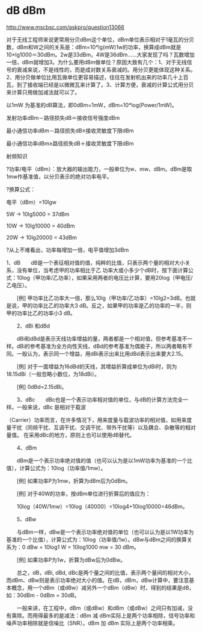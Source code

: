 # dB dBm

http://www.mscbsc.com/askpro/question13066

对于无线工程师来说更常用分贝dBm这个单位，dBm单位表示相对于1毫瓦的分贝数，dBm和W之间的关系是：dBm=10*lg(mW)1w的功率，换算成dBm就是10×lg1000＝30dBm。2w是33dBm，4W是36dBm……大家发现了吗？瓦数增加一倍，dBm就增加3。为什么要用dBm做单位？原因大致有几个：1、对于无线信号的衰减来说，不是线性的，而是成对数关系衰减的。用分贝更能体现这种关系。2、用分贝做单位比用瓦做单位更容易描述，往往在发射机出来的功率几十上百瓦，到了接收端已经是以微微瓦来计算了。3、计算方便，衰减的计算公式用分贝来计算只用做加减法就可以了。

以1mW 为基准的dB算法，即0dBm=1mW，dBm=10*log(Power/1mW)。

发射功率dBm－路径损失dB＝接收信号强度dBm

最小通信功率dBm－路径损失dB≥接收灵敏度下限dBm

最小通信功率dBm≥路径损失dB＋接收灵敏度下限dBm

射频知识

?功率/电平（dBm）：放大器的输出能力，一般单位为w、mw、dBm。dBm是取1mw作基准值，以分贝表示的绝对功率电平。 

?换算公式：

电平（dBm）=10lgw

5W  → 10lg5000  = 37dBm

10W → 10lg10000 = 40dBm

20W → 10lg20000 = 43dBm 

?从上不难看出，功率每增加一倍，电平值增加3dBm 

  1、dB　　dB是一个表征相对值的值，纯粹的比值，只表示两个量的相对大小关系，没有单位，当考虑甲的功率相比于乙 功率大或小多少个dB时，按下面计算公式：10log（甲功率/乙功率），如果采用两者的电压比计算，要用20log（甲电压/乙电压）。

　　[例] 甲功率比乙功率大一倍，那么10lg（甲功率/乙功率）=10lg2=3dB。也就是说，甲的功率比乙的功率大3 dB。反之，如果甲的功率是乙的功率的一半，则甲的功率比乙的功率小3 dB。

　　2、dBi 和dBd

　　dBi和dBd是表示天线功率增益的量，两者都是一个相对值，但参考基准不一样。dBi的参考基准为全方向性天线，dBd的参考基准为偶极子，所以两者略有不同。一般认为，表示同一个增益，用dBi表示出来比用dBd表示出来要大2.15。

　　[例] 对于一面增益为16dBd的天线，其增益折算成单位为dBi时，则为18.15dBi（一般忽略小数位，为18dBi）。

　　[例] 0dBd=2.15dBi。

　　3、dBc　　dBc也是一个表示功率相对值的单位，与dB的计算方法完全一样。一般来说，dBc 是相对于载波 

（Carrier）功率而言，在许多情况下，用来度量与载波功率的相对值，如用来度量干扰（同频干扰、互调干扰、交调干扰、带外干扰等）以及耦合、杂散等的相对量值。 在采用dBc的地方，原则上也可以使用dB替代。

　　4、dBm

　　dBm是一个表示功率绝对值的值（也可以认为是以1mW功率为基准的一个比值），计算公式为：10log（功率值/1mw）。

　　[例] 如果功率P为1mw，折算为dBm后为0dBm。

　　[例] 对于40W的功率，按dBm单位进行折算后的值应为：

　　10log（40W/1mw）=10log（40000）=10log4+10log10000=46dBm。

　　5、dBw

　　与dBm一样，dBw是一个表示功率绝对值的单位（也可以认为是以1W功率为基准的一个比值），计算公式为：10log（功率值/1w）。dBw与dBm之间的换算关系为：0 dBw = 10log1 W = 10log1000 mw = 30 dBm。

　　[例] 如果功率P为1w，折算为dBw后为0dBw。

　　总之，dB，dBi, dBd, dBc是两个量之间的比值，表示两个量间的相对大小，而dBm、dBw则是表示功率绝对大小的值。在dB，dBm，dBw计算中，要注意基本概念，用一个dBm（或dBw）减另外一个dBm（dBw）时，得到的结果是dB，如：30dBm - 0dBm = 30dB。

　　一般来讲，在工程中，dBm（或dBw）和dBm（或dBw）之间只有加减，没有乘除。而用得最多的是减法：dBm 减 dBm实际上是两个功率相除，信号功率和噪声功率相除就是信噪比（SNR）。dBm 加 dBm 实际上是两个功率相乘。
